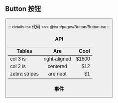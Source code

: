 <script setup>
 import Button from '../../../src/pages/Button'
</script>

## Button 按钮

<Button />

::: details tsx 代码
<<< @/src/pages/Button/Button.tsx
:::

### API

| Tables        |      Are      |  Cool |
| ------------- | :-----------: | ----: |
| col 3 is      | right-aligned | $1600 |
| col 2 is      |   centered    |   $12 |
| zebra stripes |   are neat    |    $1 |

### 事件
